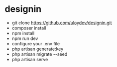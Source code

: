 # designin
- git clone https://github.com/uloydev/designin.git
- composer install
- npm install
- npm run dev
- configure your .env file
- php artisan generate:key
- php artisan migrate --seed
- php artisan serve
